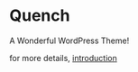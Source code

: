 Quench
======

A Wonderful WordPress Theme!

for more details, [introduction](http://mzw.me/wordpress-theme-quench.html)